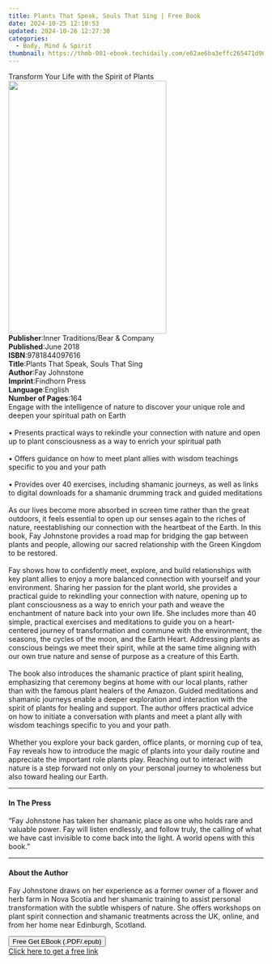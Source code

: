 ```yaml
---
title: Plants That Speak, Souls That Sing | Free Book
date: 2024-10-25 12:10:53
updated: 2024-10-26 12:27:30
categories:
  - Body, Mind & Spirit
thumbnail: https://thmb-001-ebook.techidaily.com/e62ae6ba3effc265471d96a57fc134541b483d64d2617ff52c80f02315a5a90b.jpg
---
```

<main id="book-container">
  <div class="flex flex-col">
    <div class="book-brief flex-1 py-6 px-4 sm:p-6 md:py-10 md:px-8">
      <!-- brief-->
      <div class="book-brief-main">
        Transform Your Life with the Spirit of Plants
      </div>
    </div>
    <div
      class="book-meta-info flex-1 grid gap-4 col-start-1 col-end-3 row-start-1 sm:mb-6 sm:grid-cols-4 lg:gap-6 lg:col-start-2 lg:row-end-6 lg:row-span-6 lg:mb-0"
    >
      <div
        class="book-meta-info-left place-content-center mt-4 p-4 text-sm leading-6 col-start-2 col-span-2 dark:text-slate-400"
      >
        <img
          class="w-full h-500 object-cover rounded-lg sm:h-255 sm:col-span-2 lg:col-span-full"
          src="https://img-001-ebook.techidaily.com/1d7c617bfae7d6f65c1c01aed37ebf1071d77a67b24781c8c61eb6fddc3f9707.jpg"
          alt=""
          width="312"
          height="500"
        />
      </div>
      <div
        class="book-meta-info-right mt-2 col-start-1 row-start-2 col-span-3 self-center"
      >
        <!-- meta data  -->
        <div class="flex flex-col px-4 md:px-8">
          <div class="flex-1">
            <strong>Publisher</strong>:<span class="px-2"
              >Inner Traditions/Bear &amp; Company</span
            >
          </div>
          <div class="flex-1">
            <strong>Published</strong>:<span class="px-2">June 2018</span>
          </div>
          <div class="flex-1">
            <strong>ISBN</strong>:<span class="px-2">9781844097616</span>
          </div>
          <div class="flex-1">
            <strong>Title</strong>:<span class="px-2"
              >Plants That Speak, Souls That Sing</span
            >
          </div>
          <div class="flex-1">
            <strong>Author</strong>:<span class="px-2">Fay Johnstone</span>
          </div>
          <div class="flex-1">
            <strong>Imprint</strong>:<span class="px-2">Findhorn Press</span>
          </div>
          <div class="flex-1">
            <strong>Language</strong>:<span class="px-2">English</span>
          </div>
          <div class="flex-1">
            <strong>Number of Pages</strong>:<span class="px-2">164</span>
          </div>
        </div>
      </div>
    </div>
    <div class="book-description flex-1 py-6 px-4 sm:p-6 md:py-10 md:px-8">
      <div class="book-description-main">
        <div accordion-content="" id="description">
          Engage with the intelligence of nature to discover your unique role
          and deepen your spiritual path on Earth <br /><br />• Presents
          practical ways to rekindle your connection with nature and open up to
          plant consciousness as a way to enrich your spiritual path
          <br /><br />• Offers guidance on how to meet plant allies with wisdom
          teachings specific to you and your path <br /><br />• Provides over 40
          exercises, including shamanic journeys, as well as links to digital
          downloads for a shamanic drumming track and guided meditations
          <br /><br />As our lives become more absorbed in screen time rather
          than the great outdoors, it feels essential to open up our senses
          again to the riches of nature, reestablishing our connection with the
          heartbeat of the Earth. In this book, Fay Johnstone provides a road
          map for bridging the gap between plants and people, allowing our
          sacred relationship with the Green Kingdom to be restored.
          <br /><br />Fay shows how to confidently meet, explore, and build
          relationships with key plant allies to enjoy a more balanced
          connection with yourself and your environment. Sharing her passion for
          the plant world, she provides a practical guide to rekindling your
          connection with nature, opening up to plant consciousness as a way to
          enrich your path and weave the enchantment of nature back into your
          own life. She includes more than 40 simple, practical exercises and
          meditations to guide you on a heart-centered journey of transformation
          and commune with the environment, the seasons, the cycles of the moon,
          and the Earth Heart. Addressing plants as conscious beings we meet
          their spirit, while at the same time aligning with our own true nature
          and sense of purpose as a creature of this Earth. <br /><br />The book
          also introduces the shamanic practice of plant spirit healing,
          emphasizing that ceremony begins at home with our local plants, rather
          than with the famous plant healers of the Amazon. Guided meditations
          and shamanic journeys enable a deeper exploration and interaction with
          the spirit of plants for healing and support. The author offers
          practical advice on how to initiate a conversation with plants and
          meet a plant ally with wisdom teachings specific to you and your path.
          <br /><br />Whether you explore your back garden, office plants, or
          morning cup of tea, Fay reveals how to introduce the magic of plants
          into your daily routine and appreciate the important role plants play.
          Reaching out to interact with nature is a step forward not only on
          your personal journey to wholeness but also toward healing our Earth.
        </div>
        <div class="accordion-fader"></div>
      </div>
    </div>
    <div class="book-excerpts flex-1 py-6 px-4 sm:p-6 md:py-10 md:px-8">
      <!-- excerpts-->
      <div class="book-excerpts-main">
        <hr />
        <h4 class="placeholder placeholder-heading">
          <span>In The Press</span>
        </h4>
        <p>
          “Fay Johnstone has taken her shamanic place as one who holds rare and
          valuable power. Fay will listen endlessly, and follow truly, the
          calling of what we have cast invisible to come back into the light. A
          world opens with this book.”
        </p>
      </div>
    </div>
    <div class="book-about-author flex-1 py-6 px-4 sm:p-6 md:py-10 md:px-8">
      <!-- about author-->
      <div class="book-main-author-main">
        <hr />
        <h4 class="placeholder placeholder-heading">
          <span>About the Author</span>
        </h4>
        <p>
          Fay Johnstone draws on her experience as a former owner of a flower
          and herb farm in Nova Scotia and her shamanic training to assist
          personal transformation with the subtle whispers of nature. She offers
          workshops on plant spirit connection and shamanic treatments across
          the UK, online, and from her home near Edinburgh, Scotland.
        </p>
      </div>
    </div>
    <div class="book-free-get flex-1 py-6 px-4 sm:p-6 md:py-10 md:px-8">
      <button
        id="btn-free-get"
        class="bg-blue-500 hover:bg-blue-700 text-white font-bold py-2 px-4 rounded"
      >
        Free Get EBook (.PDF/.epub)
      </button>
      <div id="countdown-display" class="px-2 text-lg mt-2"></div>
      <a
        id="free-link"
        class="hidden bg-blue-500 hover:bg-blue-700 text-white font-bold py-2 px-4 rounded"
        href="https://www.ebooks.com/en-us/book/95937553/plants-that-speak-souls-that-sing/fay-johnstone/"
        target="_blank"
        >Click here to get a free link</a
      >
    </div>
    <script>
      let countdownTime = 0;
      let countdownInterval = null;
      document
        .getElementById('btn-free-get')
        .addEventListener('click', startCountdown);
      function startCountdown() {
        countdownTime = new Date().getTime() + 60000 * 3;
        countdownInterval = setInterval(updateCountdown, 1000);
        document.getElementById('btn-free-get').disabled = true;
        document
          .getElementById('btn-free-get')
          .classList.add('bg-gray-500', 'cursor-not-allowed');
      }
      function updateCountdown() {
        let currentTime = new Date().getTime();
        let timeLeft = countdownTime - currentTime;
        let secondsLeft = Math.floor(timeLeft / 1000);
        document.getElementById('countdown-display').innerHTML =
          `Remaining time: ${secondsLeft} seconds.`;
        if (secondsLeft <= 0) {
          clearInterval(countdownInterval);
          document.getElementById('btn-free-get').classList.add('hidden');
          document.getElementById('free-link').classList.remove('hidden');
          document.getElementById('countdown-display').innerHTML = '';
        }
      }
    </script>
  </div>
</main>
